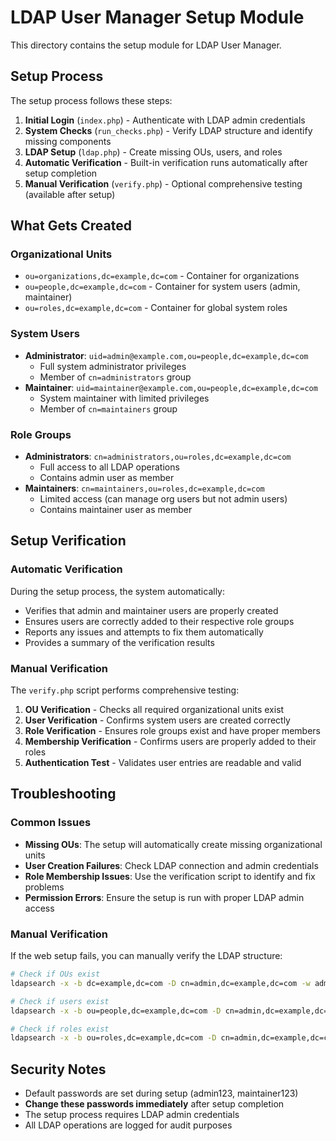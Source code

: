 # LDAP User Manager Setup Module

This directory contains the setup module for LDAP User Manager.

## Setup Process

The setup process follows these steps:

1. **Initial Login** (`index.php`) - Authenticate with LDAP admin credentials
2. **System Checks** (`run_checks.php`) - Verify LDAP structure and identify missing components
3. **LDAP Setup** (`ldap.php`) - Create missing OUs, users, and roles
4. **Automatic Verification** - Built-in verification runs automatically after setup completion
5. **Manual Verification** (`verify.php`) - Optional comprehensive testing (available after setup)

## What Gets Created

### Organizational Units
- `ou=organizations,dc=example,dc=com` - Container for organizations
- `ou=people,dc=example,dc=com` - Container for system users (admin, maintainer)
- `ou=roles,dc=example,dc=com` - Container for global system roles

### System Users
- **Administrator**: `uid=admin@example.com,ou=people,dc=example,dc=com`
  - Full system administrator privileges
  - Member of `cn=administrators` group
- **Maintainer**: `uid=maintainer@example.com,ou=people,dc=example,dc=com`
  - System maintainer with limited privileges
  - Member of `cn=maintainers` group

### Role Groups
- **Administrators**: `cn=administrators,ou=roles,dc=example,dc=com`
  - Full access to all LDAP operations
  - Contains admin user as member
- **Maintainers**: `cn=maintainers,ou=roles,dc=example,dc=com`
  - Limited access (can manage org users but not admin users)
  - Contains maintainer user as member

## Setup Verification

### Automatic Verification
During the setup process, the system automatically:
- Verifies that admin and maintainer users are properly created
- Ensures users are correctly added to their respective role groups
- Reports any issues and attempts to fix them automatically
- Provides a summary of the verification results

### Manual Verification
The `verify.php` script performs comprehensive testing:

1. **OU Verification** - Checks all required organizational units exist
2. **User Verification** - Confirms system users are created correctly
3. **Role Verification** - Ensures role groups exist and have proper members
4. **Membership Verification** - Confirms users are properly added to their roles
5. **Authentication Test** - Validates user entries are readable and valid

## Troubleshooting

### Common Issues
- **Missing OUs**: The setup will automatically create missing organizational units
- **User Creation Failures**: Check LDAP connection and admin credentials
- **Role Membership Issues**: Use the verification script to identify and fix problems
- **Permission Errors**: Ensure the setup is run with proper LDAP admin access

### Manual Verification
If the web setup fails, you can manually verify the LDAP structure:

```bash
# Check if OUs exist
ldapsearch -x -b dc=example,dc=com -D cn=admin,dc=example,dc=com -w admin123 "(objectClass=organizationalUnit)"

# Check if users exist
ldapsearch -x -b ou=people,dc=example,dc=com -D cn=admin,dc=example,dc=com -w admin123 "(objectClass=inetOrgPerson)"

# Check if roles exist
ldapsearch -x -b ou=roles,dc=example,dc=com -D cn=admin,dc=example,dc=com -w admin123 "(objectClass=groupOfNames)"
```

## Security Notes

- Default passwords are set during setup (admin123, maintainer123)
- **Change these passwords immediately** after setup completion
- The setup process requires LDAP admin credentials
- All LDAP operations are logged for audit purposes 